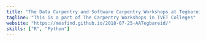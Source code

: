 ```yaml
---
title: "The Data Carpentry and Software Carpentry Workshops at Tegbareid"
tagline: "This is a part of The Carpentry Workshops in TVET Colleges"
website: "https://mesfind.github.io/2018-07-25-AATegbareid/"
skills: ["R", "Python"]
---
```

